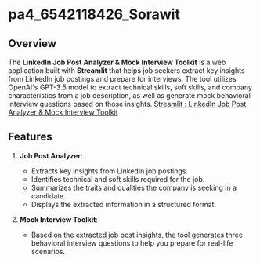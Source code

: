 # pa4_6542118426_Sorawit

## Overview
The **LinkedIn Job Post Analyzer & Mock Interview Toolkit** is a web application built with **Streamlit** that helps job seekers extract key insights from LinkedIn job postings and prepare for interviews. The tool utilizes OpenAI's GPT-3.5 model to extract technical skills, soft skills, and company characteristics from a job description, as well as generate mock behavioral interview questions based on those insights.
[Streamlit : LinkedIn Job Post Analyzer & Mock Interview Toolkit]([https://pa46542118426sorawit-lpguqdqkttkwxjtn8mykz8.streamlit.app/](https://pa4-6542118426-sorawit.streamlit.app/))

## Features
1. **Job Post Analyzer**:
   - Extracts key insights from LinkedIn job postings.
   - Identifies technical and soft skills required for the job.
   - Summarizes the traits and qualities the company is seeking in a candidate.
   - Displays the extracted information in a structured format.

2. **Mock Interview Toolkit**:
   - Based on the extracted job post insights, the tool generates three behavioral interview questions to help you prepare for real-life scenarios.
